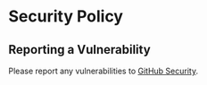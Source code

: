 # Security Policy

## Reporting a Vulnerability

Please report any vulnerabilities to [GitHub Security](https://github.com/Termix-SSH/Termix/security/advisories).
